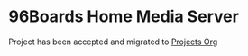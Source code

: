 # 96Boards Home Media Server

Project has been accepted and migrated to [Projects Org](https://github.com/96boards-projects/media_server)
